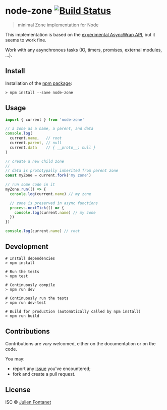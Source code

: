 # node-zone [![Build Status](https://travis-ci.org/JsCommunity/node-zone.png?branch=master)](https://travis-ci.org/JsCommunity/node-zone)

> minimal Zone implementation for Node

This implementation is based on the [experimental AsyncWrap API](https://github.com/nodejs/diagnostics/blob/master/tracing/AsyncWrap/README.md), but it seems to work fine.

Work with any asynchronous tasks (IO, timers, promises, external modules, …).

## Install

Installation of the [npm package](https://npmjs.org/package/node-zone):

```
> npm install --save node-zone
```

## Usage

```js
import { current } from 'node-zone'

// a zone as a name, a parent, and data
console.log(
  current.name,   // root
  current.parent, // null
  current.data    // { __proto__: null }
)

// create a new child zone
//
// data is prototypally inherited from parent zone
const myZone = current.fork('my zone')

// run some code in it
myZone.run(() => {
  console.log(current.name) // my zone

  // zone is preserved in async functions
  process.nextTick(() => {
    console.log(current.name) // my zone
  })
})

console.log(current.name) // root
```

## Development

```
# Install dependencies
> npm install

# Run the tests
> npm test

# Continuously compile
> npm run dev

# Continuously run the tests
> npm run dev-test

# Build for production (automatically called by npm install)
> npm run build
```

## Contributions

Contributions are *very* welcomed, either on the documentation or on
the code.

You may:

- report any [issue](https://github.com/JsCommunity/node-zone)
  you've encountered;
- fork and create a pull request.

## License

ISC © [Julien Fontanet](https://github.com/julien-f)
